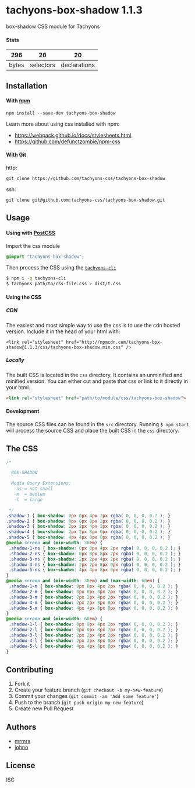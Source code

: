 # tachyons-box-shadow 1.1.3

box-shadow CSS module for Tachyons

#### Stats

296 | 20 | 20
---|---|---
bytes | selectors | declarations

## Installation

#### With [npm](https://npmjs.com)

```
npm install --save-dev tachyons-box-shadow
```

Learn more about using css installed with npm:
* https://webpack.github.io/docs/stylesheets.html
* https://github.com/defunctzombie/npm-css

#### With Git

http:
```
git clone https://github.com/tachyons-css/tachyons-box-shadow
```

ssh:
```
git clone git@github.com:tachyons-css/tachyons-box-shadow.git
```

## Usage

#### Using with [PostCSS](https://github.com/postcss/postcss)

Import the css module

```css
@import "tachyons-box-shadow";
```

Then process the CSS using the [`tachyons-cli`](https://github.com/tachyons-css/tachyons-cli)

```sh
$ npm i -g tachyons-cli
$ tachyons path/to/css-file.css > dist/t.css
```

#### Using the CSS

##### CDN
The easiest and most simple way to use the css is to use the cdn hosted version. Include it in the head of your html with:

```
<link rel="stylesheet" href="http://npmcdn.com/tachyons-box-shadow@1.1.3/css/tachyons-box-shadow.min.css" />
```

##### Locally
The built CSS is located in the `css` directory. It contains an unminified and minified version.
You can either cut and paste that css or link to it directly in your html.

```html
<link rel="stylesheet" href="path/to/module/css/tachyons-box-shadow">
```

#### Development

The source CSS files can be found in the `src` directory.
Running `$ npm start` will process the source CSS and place the built CSS in the `css` directory.

## The CSS

```css
/*

  BOX-SHADOW

  Media Query Extensions:
   -ns = not-small
   -m  = medium
   -l  = large

 */
.shadow-1 { box-shadow: 0px 0px 4px 2px rgba( 0, 0, 0, 0.2 ); }
.shadow-2 { box-shadow: 0px 0px 8px 2px rgba( 0, 0, 0, 0.2 ); }
.shadow-3 { box-shadow: 2px 2px 4px 2px rgba( 0, 0, 0, 0.2 ); }
.shadow-4 { box-shadow: 2px 2px 8px 0px rgba( 0, 0, 0, 0.2 ); }
.shadow-5 { box-shadow: 4px 4px 8px 0px rgba( 0, 0, 0, 0.2 ); }
@media screen and (min-width: 30em) {
 .shadow-1-ns { box-shadow: 0px 0px 4px 2px rgba( 0, 0, 0, 0.2 ); }
 .shadow-2-ns { box-shadow: 0px 0px 8px 2px rgba( 0, 0, 0, 0.2 ); }
 .shadow-3-ns { box-shadow: 2px 2px 4px 2px rgba( 0, 0, 0, 0.2 ); }
 .shadow-4-ns { box-shadow: 2px 2px 8px 0px rgba( 0, 0, 0, 0.2 ); }
 .shadow-5-ns { box-shadow: 4px 4px 8px 0px rgba( 0, 0, 0, 0.2 ); }
}
@media screen and (min-width: 30em) and (max-width: 60em) {
 .shadow-1-m { box-shadow: 0px 0px 4px 2px rgba( 0, 0, 0, 0.2 ); }
 .shadow-2-m { box-shadow: 0px 0px 8px 2px rgba( 0, 0, 0, 0.2 ); }
 .shadow-3-m { box-shadow: 2px 2px 4px 2px rgba( 0, 0, 0, 0.2 ); }
 .shadow-4-m { box-shadow: 2px 2px 8px 0px rgba( 0, 0, 0, 0.2 ); }
 .shadow-5-m { box-shadow: 4px 4px 8px 0px rgba( 0, 0, 0, 0.2 ); }
}
@media screen and (min-width: 60em) {
 .shadow-1-l { box-shadow: 0px 0px 4px 2px rgba( 0, 0, 0, 0.2 ); }
 .shadow-2-l { box-shadow: 0px 0px 8px 2px rgba( 0, 0, 0, 0.2 ); }
 .shadow-3-l { box-shadow: 2px 2px 4px 2px rgba( 0, 0, 0, 0.2 ); }
 .shadow-4-l { box-shadow: 2px 2px 8px 0px rgba( 0, 0, 0, 0.2 ); }
 .shadow-5-l { box-shadow: 4px 4px 8px 0px rgba( 0, 0, 0, 0.2 ); }
}
```

## Contributing

1. Fork it
2. Create your feature branch (`git checkout -b my-new-feature`)
3. Commit your changes (`git commit -am 'Add some feature'`)
4. Push to the branch (`git push origin my-new-feature`)
5. Create new Pull Request

## Authors

* [mrmrs](http://mrmrs.io)
* [johno](http://johnotander.com)

## License

ISC

